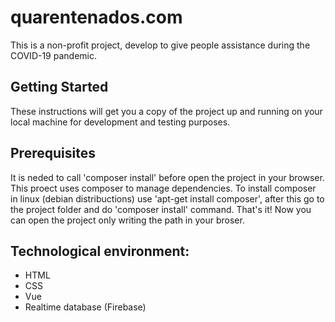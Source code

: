 # quarentenados.com
This is a non-profit project, develop to give people assistance during the COVID-19 pandemic.

## Getting Started
These instructions will get you a copy of the project up and running on your local machine for development and testing purposes. 

## Prerequisites
It is neded to call 'composer install' before open the project in your browser.
This proect uses composer to manage dependencies.
To install composer in linux (debian distribuctions) use 'apt-get install composer', after this go to the project folder and do 'composer install' command.
That's it! Now you can open the project only writing the path in your broser.

## Technological environment:
- HTML
- CSS
- Vue
- Realtime database (Firebase)
